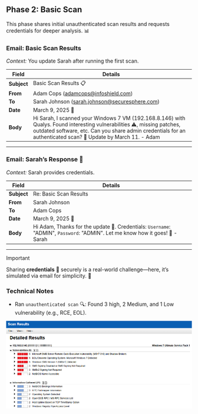 ## Phase 2: Basic Scan

This phase shares initial unauthenticated scan results and requests credentials for deeper analysis. 📊
<br>
### Email: Basic Scan Results
*Context:* You update Sarah after running the first scan.

| Field       | Details                              |
|-------------|--------------------------------------|
| **Subject** | Basic Scan Results 📋 |
| **From**    | Adam Cops (adamcops@infoshield.com) |
| **To**      | Sarah Johnson (sarah.johnson@securesphere.com) |
| **Date**    | March 9, 2025 📅                      |
| **Body**    | Hi Sarah, I scanned your Windows 7 VM (192.168.8.146) with Qualys. Found interesting vulnerabilities ⚠️, missing patches, outdated software, etc. Can you share admin credentials for an authenticated scan? 🔑 Update by March 11. - Adam |
---
### Email: Sarah’s Response 📩
*Context:* Sarah provides credentials.

| Field       | Details                              |
|-------------|--------------------------------------|
| **Subject** | Re: Basic Scan Results |
| **From**    | Sarah Johnson |
| **To**      | Adam Cops |
| **Date**    | March 9, 2025 📅                      |
| **Body**    | Hi Adam, Thanks for the update 🙌. Credentials: `Username`: "ADMIN", `Password`: "ADMIN". Let me know how it goes! 🚀 - Sarah |

---
> [!IMPORTANT]
> Sharing **credentials** 🔑 securely is a real-world challenge—here, it’s simulated via email for simplicity. 📧

### Technical Notes
- Ran `unauthenticated scan` 🔍: Found 3 high, 2 Medium, and 1 Low vulnerability (e.g., RCE, EOL).
   
![Screenshot](https://github.com/mohamedshibil/SecureSphere-Assessment/blob/main/basic%20scan%20result.png)
